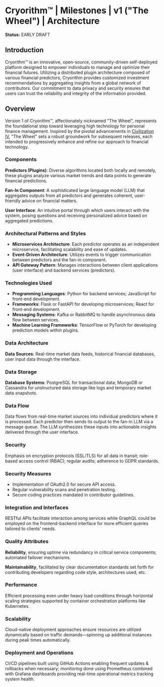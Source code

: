 # Cryorithm™ | Milestones | v1 ("The Wheel") | Architecture

**Status:** EARLY DRAFT

## Introduction

Cryorithm™ is an innovative, open-source, community-driven self-deployed platform
designed to empower individuals to manage and optimize their financial futures.
Utilizing a distributed plugin architecture composed of various financial predictors,
Cryorithm provides customized investment recommendations by aggregating insights from
a global network of contributors. Our commitment to data privacy and security ensures
that users can trust the reliability and integrity of the information provided.

## Overview

Version 1 of Cryorithm™, affectionately nicknamed "The Wheel", represents the
foundational step toward leveraging high technology for personal finance management.
Inspired by the pivotal advancements in
[Civilization IV](https://civilization.fandom.com/wiki/List_of_technologies_in_Civ4),
"The Wheel" sets a robust groundwork for subsequent releases, each intended to
progressively enhance and refine our approach to financial technology.

### Components

**Predictors (Plugins)**: Diverse algorithms located both locally and remotely,
these plugins analyze various market trends and data points to generate financial
predictions.

**Fan-In Component**: A sophisticated large language model (LLM) that aggregates
outputs from all predictors and generates coherent, user-friendly advice on financial
matters.

**User Interface**: An intuitive portal through which users interact with the system,
posing questions and receiving personalized advice based on aggregated predictions.

### Architectural Patterns and Styles

- **Microservices Architecture**: Each predictor operates as an independent
    microservice, facilitating scalability and ease of updates.
- **Event-Driven Architecture**: Utilizes events to trigger communication between
    predictors and the fan-in component.
- **API Gateway Pattern**: Manages interactions between client applications
    (user interface) and backend services (predictors).

### Technologies Used

- **Programming Languages**: Python for backend services; JavaScript for front-end
    development.
- **Frameworks**: Flask or FastAPI for developing microservices; React for front-end
    development.
- **Messaging Systems**: Kafka or RabbitMQ to handle asynchronous data flow between
    services.
- **Machine Learning Frameworks**: TensorFlow or PyTorch for developing prediction
    models within plugins.

### Data Architecture

**Data Sources**: Real-time market data feeds, historical financial databases, user
input data through the interface.

### Data Storage

**Database Systems**: PostgreSQL for transactional data; MongoDB or Cassandra for
unstructured data storage like logs and temporary market data snapshots.

### Data Flow

Data flows from real-time market sources into individual predictors where it is
processed. Each predictor then sends its output to the fan-in LLM via a message queue.
The LLM synthesizes these inputs into actionable insights delivered through the user
interface.

### Security

Emphasis on encryption protocols (SSL/TLS) for all data in transit; role-based access
control (RBAC); regular audits; adherence to GDPR standards.

### Security Measures

- Implementation of OAuth2.0 for secure API access.
- Regular vulnerability scans and penetration testing.
- Secure coding practices mandated in contributor guidelines.

### Integration and Interfaces

RESTful APIs facilitate interaction among services while GraphQL could be employed on
the frontend-backend interface for more efficient queries tailored to clients' needs.

### Quality Attributes

**Reliability**, ensuring uptime via redundancy in critical service components;
automated failover mechanisms.
 
**Maintainability**, facilitated by clear documentation standards set forth for
contributing developers regarding code style, architectures used, etc.

### Performance 

Efficient processing even under heavy load conditions through horizontal scaling
strategies supported by container orchestration platforms like Kubernetes.

### Scalability 

Cloud-native deployment approaches ensure resources are utilized dynamically based on
traffic demands—spinning up additional instances during peak times automatically.

### Deployment and Operations 

CI/CD pipelines built using GitHub Actions enabling frequent updates & rollbacks when
necessary; monitoring done using Prometheus combined with Grafana dashboards providing
real-time operational metrics tracking system health.

